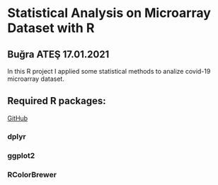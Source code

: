 # Statistical Analysis on Microarray Dataset with R
## Buğra ATEŞ 17.01.2021

In this R project I applied some statistical methods to analize covid-19 microarray dataset. 
## Required R packages: 
[GitHub](http://github.com)
### dplyr
### ggplot2
### RColorBrewer
